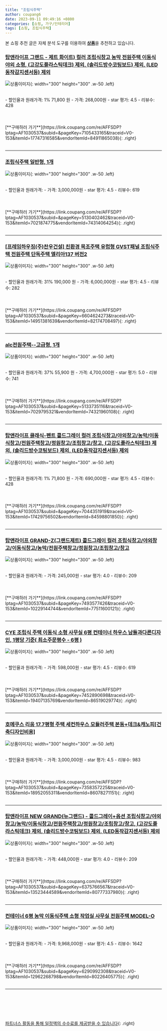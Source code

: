 ```yaml
---
title: "조립식주택"
author: coupang6
date: 2023-09-11 09:49:16 +0800
categories: [쇼핑, 가구/인테리어]
tags: [쇼핑, 조립식주택]
---
```


본 쇼핑 추천 글은 자체 분석 도구를 이용하여 [**상품**](https://link.coupang.com/a/bao1ui)을 추천하고 있습니다.

### [탑앤라이프 그랜드 - 제트 화이트) 컬러 조립식창고 농막 전원주택 이동식 야외 소형, (고강도플라스틱데크) 제외, (솔리드방수코팅보드) 제외, (LED동작감지센서등) 제외](https://link.coupang.com/re/AFFSDP?lptag=AF1030537&subid=&pageKey=7105433165&traceid=V0-153&itemId=17747316585&vendorItemId=84911865038)

![상품이미지](https://thumbnail7.coupangcdn.com/thumbnails/remote/230x230ex/image/vendor_inventory/6f0e/ab3057b5819212139bc9dc639449245b260452c098e3bb7875b32bbc6696.jpg){: width="300" height="300" .w-50 .left}


<br>
- 할인율과 원래가격: 1%  71,800   원
- 가격: 268,000원
- star 평가: 4.5
- 리뷰수: 428
<br>
<br>
<br>
<br>
[**구매하러 가기**](https://link.coupang.com/re/AFFSDP?lptag=AF1030537&subid=&pageKey=7105433165&traceid=V0-153&itemId=17747316585&vendorItemId=84911865038){: .right}
<br>
<br>

---

### [조립식주택 일반형, 1개](https://link.coupang.com/re/AFFSDP?lptag=AF1030537&subid=&pageKey=5130402462&traceid=V0-153&itemId=7021874775&vendorItemId=74314064254)

![상품이미지](https://thumbnail7.coupangcdn.com/thumbnails/remote/230x230ex/image/vendor_inventory/6c66/7eb263fa1e493932b0223c5f1f5a2621af1c2cfb2a09f1a2e582dd011c4f.jpg){: width="300" height="300" .w-50 .left}


<br>
- 할인율과 원래가격: 
- 가격: 3,000,000원
- star 평가: 4.5
- 리뷰수: 619
<br>
<br>
<br>
<br>
[**구매하러 가기**](https://link.coupang.com/re/AFFSDP?lptag=AF1030537&subid=&pageKey=5130402462&traceid=V0-153&itemId=7021874775&vendorItemId=74314064254){: .right}
<br>
<br>

---

### [[프레임하우징(주)찬우건설] 친환경 목조주택 유럽형 GVST패널 조립식주택 전원주택 단독주택 엘리아137 버전2](https://link.coupang.com/re/AFFSDP?lptag=AF1030537&subid=&pageKey=6604624273&traceid=V0-153&itemId=14951381639&vendorItemId=82174708497)

![상품이미지](https://thumbnail9.coupangcdn.com/thumbnails/remote/230x230ex/image/vendor_inventory/8a94/6f17d3dca1919a815fc778d82d680b1b0b5cb88bb7b10e1768e4190107a9.jpg){: width="300" height="300" .w-50 .left}


<br>
- 할인율과 원래가격: 31%  190,000   원
- 가격: 6,000,000원
- star 평가: 4.5
- 리뷰수: 282
<br>
<br>
<br>
<br>
[**구매하러 가기**](https://link.coupang.com/re/AFFSDP?lptag=AF1030537&subid=&pageKey=6604624273&traceid=V0-153&itemId=14951381639&vendorItemId=82174708497){: .right}
<br>
<br>

---

### [alc전원주택--고급형, 1개](https://link.coupang.com/re/AFFSDP?lptag=AF1030537&subid=&pageKey=5133735116&traceid=V0-153&itemId=7029795321&vendorItemId=74321960108)

![상품이미지](https://thumbnail8.coupangcdn.com/thumbnails/remote/230x230ex/image/vendor_inventory/3833/b39be1620d82b511b47252adaabb134953faa60c65bf43ee47f615a31870.jpg){: width="300" height="300" .w-50 .left}


<br>
- 할인율과 원래가격: 37%  55,900   원
- 가격: 4,700,000원
- star 평가: 5.0
- 리뷰수: 741
<br>
<br>
<br>
<br>
[**구매하러 가기**](https://link.coupang.com/re/AFFSDP?lptag=AF1030537&subid=&pageKey=5133735116&traceid=V0-153&itemId=7029795321&vendorItemId=74321960108){: .right}
<br>
<br>

---

### [탑앤라이프 클래식-펜트 콜드그레이 컬러 조립식창고/야외창고/농막/이동식창고/전원주택창고/정원창고/조립창고/창고, (고강도플라스틱데크) 제외, (솔리드방수코팅보드) 제외, (LED동작감지센서등) 제외](https://link.coupang.com/re/AFFSDP?lptag=AF1030537&subid=&pageKey=7044351919&traceid=V0-153&itemId=17429756502&vendorItemId=84598801850)

![상품이미지](https://thumbnail10.coupangcdn.com/thumbnails/remote/230x230ex/image/vendor_inventory/d504/bea1f8eba48a42a4cb332eac5346b024917462cfdcc4bf7cd19b77a6776f.jpg){: width="300" height="300" .w-50 .left}


<br>
- 할인율과 원래가격: 1%  71,800   원
- 가격: 690,000원
- star 평가: 4.5
- 리뷰수: 428
<br>
<br>
<br>
<br>
[**구매하러 가기**](https://link.coupang.com/re/AFFSDP?lptag=AF1030537&subid=&pageKey=7044351919&traceid=V0-153&itemId=17429756502&vendorItemId=84598801850){: .right}
<br>
<br>

---

### [탑앤라이프 GRAND-Z(그랜드제트) 콜드그레이 컬러 조립식창고/야외창고/이동식창고/농막/전원주택창고/정원창고/조립창고/창고](https://link.coupang.com/re/AFFSDP?lptag=AF1030537&subid=&pageKey=7493577426&traceid=V0-153&itemId=10229144744&vendorItemId=77511600121)

![상품이미지](https://thumbnail10.coupangcdn.com/thumbnails/remote/230x230ex/image/vendor_inventory/6f6a/386c3a78827c94f026e70bf22dfb34ff128ff88fb5b7a891f0c46c1fd83c.jpg){: width="300" height="300" .w-50 .left}


<br>
- 할인율과 원래가격: 
- 가격: 245,000원
- star 평가: 4.0
- 리뷰수: 209
<br>
<br>
<br>
<br>
[**구매하러 가기**](https://link.coupang.com/re/AFFSDP?lptag=AF1030537&subid=&pageKey=7493577426&traceid=V0-153&itemId=10229144744&vendorItemId=77511600121){: .right}
<br>
<br>

---

### [CYE 조립식 주택 이동식 소형 사무실 6평 컨테이너 하우스 남들과다른디자인, 1평당 기준( 최소주문평수 - 6평 )](https://link.coupang.com/re/AFFSDP?lptag=AF1030537&subid=&pageKey=7452890698&traceid=V0-153&itemId=19407135769&vendorItemId=86519029774)

![상품이미지](https://thumbnail6.coupangcdn.com/thumbnails/remote/230x230ex/image/vendor_inventory/03dd/2400bbb975cc2dc322016d3774d6ad1acddc026ce671d2d9149eabb291b0.png){: width="300" height="300" .w-50 .left}


<br>
- 할인율과 원래가격: 
- 가격: 598,000원
- star 평가: 4.5
- 리뷰수: 619
<br>
<br>
<br>
<br>
[**구매하러 가기**](https://link.coupang.com/re/AFFSDP?lptag=AF1030537&subid=&pageKey=7452890698&traceid=V0-153&itemId=19407135769&vendorItemId=86519029774){: .right}
<br>
<br>

---

### [호메쿠스 리움 17.7평형 주택 세컨하우스 모듈러주택 본동+데크&캐노피[건축디자인비용]](https://link.coupang.com/re/AFFSDP?lptag=AF1030537&subid=&pageKey=7358357225&traceid=V0-153&itemId=18952055311&vendorItemId=86078271151)

![상품이미지](https://thumbnail9.coupangcdn.com/thumbnails/remote/230x230ex/image/vendor_inventory/77ee/f02703d5b47689906224679322615bf5c39259ef012851996f76af2b2578.jpeg){: width="300" height="300" .w-50 .left}


<br>
- 할인율과 원래가격: 
- 가격: 3,000,000원
- star 평가: 4.5
- 리뷰수: 983
<br>
<br>
<br>
<br>
[**구매하러 가기**](https://link.coupang.com/re/AFFSDP?lptag=AF1030537&subid=&pageKey=7358357225&traceid=V0-153&itemId=18952055311&vendorItemId=86078271151){: .right}
<br>
<br>

---

### [탑앤라이프 NEW GRAND(뉴그랜드) - 콜드그레이+옵션 조립식창고/야외창고/농막/이동식창고/전원주택창고/정원창고/조립창고/창고, (고강도플라스틱데크) 제외, (솔리드방수코팅보드) 제외, (LED동작감지센서등) 제외](https://link.coupang.com/re/AFFSDP?lptag=AF1030537&subid=&pageKey=6375766567&traceid=V0-153&itemId=13523444589&vendorItemId=80777337980)

![상품이미지](https://thumbnail9.coupangcdn.com/thumbnails/remote/230x230ex/image/vendor_inventory/f076/668cc85966d3bc939747f7a867c96a2fa115fabc5418d57c83ec4076df7b.jpg){: width="300" height="300" .w-50 .left}


<br>
- 할인율과 원래가격: 
- 가격: 448,000원
- star 평가: 4.0
- 리뷰수: 209
<br>
<br>
<br>
<br>
[**구매하러 가기**](https://link.coupang.com/re/AFFSDP?lptag=AF1030537&subid=&pageKey=6375766567&traceid=V0-153&itemId=13523444589&vendorItemId=80777337980){: .right}
<br>
<br>

---

### [컨테이너 6평 농막 이동식주택 소형 작업실 사무실 전원주택 MODEL-O](https://link.coupang.com/re/AFFSDP?lptag=AF1030537&subid=&pageKey=6290992308&traceid=V0-153&itemId=12962268798&vendorItemId=80226405775)

![상품이미지](https://thumbnail8.coupangcdn.com/thumbnails/remote/230x230ex/image/vendor_inventory/88e0/ca07d15cc8914d2d3bee95896217d74f966e584f6c4bd7b71e7a098c975e.png){: width="300" height="300" .w-50 .left}


<br>
- 할인율과 원래가격: 
- 가격: 9,968,000원
- star 평가: 4.5
- 리뷰수: 1642
<br>
<br>
<br>
<br>
[**구매하러 가기**](https://link.coupang.com/re/AFFSDP?lptag=AF1030537&subid=&pageKey=6290992308&traceid=V0-153&itemId=12962268798&vendorItemId=80226405775){: .right}
<br>
<br>

---
<br><br><br><br><br> [파트너스 활동을 통해 일정액의 수수료를 제공받을 수 있습니다](https://link.coupang.com/a/bao1ui){: .right}